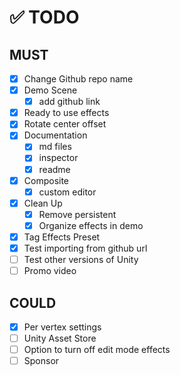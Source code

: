 # ✅ TODO

## MUST
- [x] Change Github repo name
- [x] Demo Scene
  - [x] add github link
- [x] Ready to use effects
- [x] Rotate center offset
- [x] Documentation
  - [x] md files
  - [x] inspector
  - [x] readme
- [x] Composite
  - [x] custom editor
- [x] Clean Up
  - [x] Remove persistent
  - [x] Organize effects in demo 
- [x] Tag Effects Preset
- [x] Test importing from github url
- [ ] Test other versions of Unity
- [ ] Promo video

## COULD

- [x] Per vertex settings
- [ ] Unity Asset Store
- [ ] Option to turn off edit mode effects
- [ ] Sponsor

